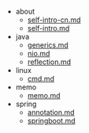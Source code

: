 - about
  - [self-intro-cn.md](./about/self-intro-cn.md)
  - [self-intro.md](./about/self-intro.md)
- java
  - [generics.md](./java/generics.md)
  - [nio.md](./java/nio.md)
  - [reflection.md](./java/reflection.md)
- linux
  - [cmd.md](./linux/cmd.md)
- memo
  - [memo.md](./memo/memo.md)
- spring
  - [annotation.md](./spring/annotation.md)
  - [springboot.md](./spring/springboot.md)
